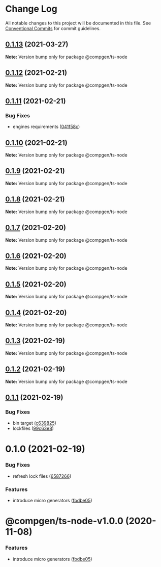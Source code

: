 # Change Log

All notable changes to this project will be documented in this file.
See [Conventional Commits](https://conventionalcommits.org) for commit guidelines.

## [0.1.13](https://github.com/developer239/compgen/compare/@compgen/ts-node@0.1.12...@compgen/ts-node@0.1.13) (2021-03-27)

**Note:** Version bump only for package @compgen/ts-node





## [0.1.12](https://github.com/developer239/compgen/compare/@compgen/ts-node@0.1.11...@compgen/ts-node@0.1.12) (2021-02-21)

**Note:** Version bump only for package @compgen/ts-node





## [0.1.11](https://github.com/developer239/compgen/compare/@compgen/ts-node@0.1.10...@compgen/ts-node@0.1.11) (2021-02-21)


### Bug Fixes

* engines requirements ([041f58c](https://github.com/developer239/compgen/commit/041f58cffca7b9db89515ed7e2d77535750cedd6))





## [0.1.10](https://github.com/developer239/compgen/compare/@compgen/ts-node@0.1.9...@compgen/ts-node@0.1.10) (2021-02-21)

**Note:** Version bump only for package @compgen/ts-node





## [0.1.9](https://github.com/developer239/compgen/compare/@compgen/ts-node@0.1.8...@compgen/ts-node@0.1.9) (2021-02-21)

**Note:** Version bump only for package @compgen/ts-node





## [0.1.8](https://github.com/developer239/compgen/compare/@compgen/ts-node@0.1.7...@compgen/ts-node@0.1.8) (2021-02-21)

**Note:** Version bump only for package @compgen/ts-node





## [0.1.7](https://github.com/developer239/compgen/compare/@compgen/ts-node@0.1.6...@compgen/ts-node@0.1.7) (2021-02-20)

**Note:** Version bump only for package @compgen/ts-node





## [0.1.6](https://github.com/developer239/compgen/compare/@compgen/ts-node@0.1.5...@compgen/ts-node@0.1.6) (2021-02-20)

**Note:** Version bump only for package @compgen/ts-node





## [0.1.5](https://github.com/developer239/compgen/compare/@compgen/ts-node@0.1.4...@compgen/ts-node@0.1.5) (2021-02-20)

**Note:** Version bump only for package @compgen/ts-node





## [0.1.4](https://github.com/developer239/compgen/compare/@compgen/ts-node@0.1.3...@compgen/ts-node@0.1.4) (2021-02-20)

**Note:** Version bump only for package @compgen/ts-node





## [0.1.3](https://github.com/developer239/compgen/compare/@compgen/ts-node@0.1.2...@compgen/ts-node@0.1.3) (2021-02-19)

**Note:** Version bump only for package @compgen/ts-node





## [0.1.2](https://github.com/developer239/compgen/compare/@compgen/ts-node@0.1.1...@compgen/ts-node@0.1.2) (2021-02-19)

**Note:** Version bump only for package @compgen/ts-node





## [0.1.1](https://github.com/developer239/compgen/compare/@compgen/ts-node@0.1.0...@compgen/ts-node@0.1.1) (2021-02-19)


### Bug Fixes

* bin target ([c639825](https://github.com/developer239/compgen/commit/c639825f9c5c430880d33deeb648c9a087102fae))
* lockfiles ([99c63e8](https://github.com/developer239/compgen/commit/99c63e8f7192b2a8262f74e6f0fbd6943ebc1eb4))





# 0.1.0 (2021-02-19)


### Bug Fixes

* refresh lock files ([6587266](https://github.com/developer239/compgen/commit/658726677f8e29849ac47411a84a5569008fa3e0))


### Features

* introduce micro generators ([fbdbe05](https://github.com/developer239/compgen/commit/fbdbe0523b9f3187c4f8d08248eeb8a679650afd))





# @compgen/ts-node-v1.0.0 (2020-11-08)


### Features

* introduce micro generators ([fbdbe05](https://github.com/developer239/compgen/commit/fbdbe0523b9f3187c4f8d08248eeb8a679650afd))

